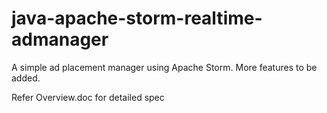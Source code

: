 java-apache-storm-realtime-admanager
====================================

A simple ad placement manager using Apache Storm. More features to be added.

Refer Overview.doc for detailed spec
